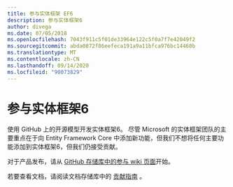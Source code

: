 ```yaml
---
title: 参与实体框架 EF6
description: 参与实体框架6
author: divega
ms.date: 07/05/2018
ms.openlocfilehash: 7043f911c5f01de33964e122c5f0a7f7e42049f2
ms.sourcegitcommit: abda0872f86eefeca191a9a11bfca976bc14468b
ms.translationtype: MT
ms.contentlocale: zh-CN
ms.lasthandoff: 09/14/2020
ms.locfileid: "90073829"
---
```

# <a name="contribute-to-entity-framework-6"></a>参与实体框架6
使用 GitHub 上的开源模型开发实体框架6。 尽管 Microsoft 的实体框架团队的主要重点在于向 Entity Framework Core 中添加新功能，但我们不想将任何主要功能添加到实体框架6，但我们仍接受贡献。

对于产品发布，请从 [GitHub 存储库中的参与 wiki 页面](https://github.com/aspnet/EntityFramework6/wiki/Contributing)开始。

若要查看文档，请阅读文档存储库中的 [贡献指南](https://github.com/dotnet/EntityFramework.Docs/blob/master/CONTRIBUTING.md) 。
